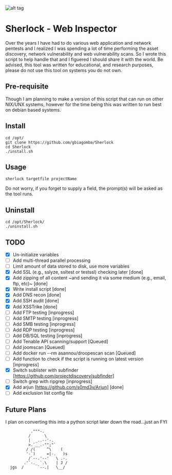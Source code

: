 ![alt tag](http://detective-tours.com/site/assets/files/1104/sherlock-banner.940x258.jpg)

# Sherlock - Web Inspector
Over the years I have had to do various web application and network pentests and I realized I was spending a lot of time performing the asset discovery, network vulnerability and web vulnerability scans. So I wrote this script to help handle that and I figuered I should share it with the world. Be advised, this tool was written for educational, and research purposes, please do not use this tool on systems you do not own.

## Pre-requisite
Though I am planning to make a version of this script that can run on other NIX/UNX systems, however for the time being this was written to run best on debian based systems.

## Install
```
cd /opt/
git clone https://github.com/gbiagomba/Sherlock
cd Sherlock
./install.sh
```

## Usage
```
sherlock targetfile projectName
```
Do not worry, if you forget to supply a field, the prompt(s) will be asked as the tool runs.

## Uninstall
```
cd /opt/Sherlock/
./uninstall.sh
```

## TODO
- [x] Un-initialize variables
- [ ] Add multi-thread parallel processing
- [ ] Limit amount of data stored to disk, use more variables
- [x] Add SSL (e.g., sslyze, ssltest or testssl) checking later [done]
- [x] Add zipping of all content ~and sending it via some medium (e.g., email, ftp, etc)~ [done]
- [x] Write install script [done]
- [x] Add DNS recon [done]
- [x] Add SSH audit [done]
- [x] Add XSSTrike [done]
- [ ] Add FTP testing [inprogress]
- [ ] Add SMTP testing [inprogress]
- [ ] Add SMB testing [inprogress]
- [ ] Add RDP testing [inprogress]
- [ ] Add DB/SQL testing [inprogress]
- [ ] Add Tenable API scanning/support [Queued]
- [ ] Add joomscan [Queued]
- [ ] Add  docker run --rm asannou/droopescan scan [Queued]
- [ ] Add function to check if the script is running on latest version [inprogress]
- [x] Switch sublister with subfinder [https://github.com/projectdiscovery/subfinder]
- [ ] Switch grep with ripgrep [inprogress]
- [x] Add arjun [https://github.com/s0md3v/Arjun] [done]
- [ ] Add exclusion list config file

## Future Plans
I plan on converting this into a python script later down the road...just an FYI

```
           ."""-.
          /      \
          |  _..--'-.
          >.`__.-"";"`
         / /(     ^\    (
         '-`)     =|-.   )s
          /`--.'--'   \ .-.
        .'`-._ `.\    | J /
  jgs  /      `--.|   \__/
```
